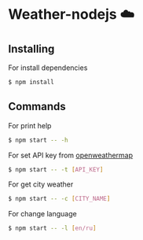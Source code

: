 # Weather-nodejs ☁️

## Installing
For install dependencies
```bash
$ npm install 
```

## Commands
For print help

```bash
$ npm start -- -h 
```

For set API key from [openweathermap](https://openweathermap.org/api)
```bash
$ npm start -- -t [API_KEY] 
```

For get city weather
```bash
$ npm start -- -c [CITY_NAME] 
```

For change language
```bash
$ npm start -- -l [en/ru] 
```

